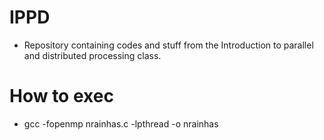 # IPPD

- Repository containing codes and stuff from the Introduction to parallel and distributed processing class.

# How to exec

- gcc -fopenmp nrainhas.c -lpthread -o nrainhas
